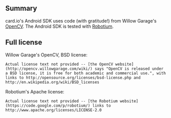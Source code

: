 Summary
-------

card.io's Android SDK uses code (with gratitude!) from Willow Garage's [OpenCV](http://opencv.willowgarage.com/wiki/). The Android SDK is tested with [Robotium](https://code.google.com/p/robotium/). 


Full license
------------

Willow Garage's OpenCV, BSD license:

    Actual license text not provided -- [the OpenCV website](http://opencv.willowgarage.com/wiki/) says "OpenCV is released under a BSD license, it is free for both academic and commercial use.", with links to http://opensource.org/licenses/bsd-license.php and http://en.wikipedia.org/wiki/BSD_licenses

Robotium's Apache license:

	Actual license text not provided -- [the Robotium website](https://code.google.com/p/robotium/) links to http://www.apache.org/licenses/LICENSE-2.0